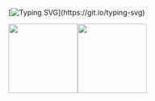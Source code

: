 [![Typing SVG](https://readme-typing-svg.demolab.com/?color=00A3A5&lines=Hi%2C+I'm+丶恩嗯+%F0%9F%91%8B;祝你快乐，不止今天!&center=true&size=27")](https://git.io/typing-svg)

<img align="" height="137px" src="https://github-readme-stats.vercel.app/api?username=Anno101&hide_title=true&hide_border=true&show_icons=true&include_all_commits=true&line_height=21&bg_color=0,EC6C6C,FFD479,FFFC79,73FA79&theme=graywhite&locale=cn" /><img align="" height="137px" src="https://github-readme-stats.vercel.app/api/top-langs/?username=Anno101&hide_title=true&hide_border=true&layout=compact&bg_color=0,73FA79,73FDFF,D783FF&theme=graywhite&locale=cn" />
